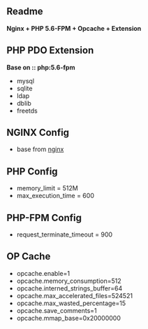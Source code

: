 **Readme**
-
**Nginx + PHP 5.6-FPM + Opcache + Extension**

**PHP PDO Extension** 
-
**Base on :: php:5.6-fpm**
- mysql
- sqlite
- ldap
- dblib
- freetds

**NGINX Config**
-
- base from [nginx](https://www.digitalocean.com/community/tools/nginx)

**PHP Config**
-
- memory_limit = 512M
- max_execution_time = 600

**PHP-FPM Config**
-
- request_terminate_timeout = 900

**OP Cache**
-

- opcache.enable=1
- opcache.memory_consumption=512
- opcache.interned_strings_buffer=64
- opcache.max_accelerated_files=524521
- opcache.max_wasted_percentage=15
- opcache.save_comments=1
- opcache.mmap_base=0x20000000
